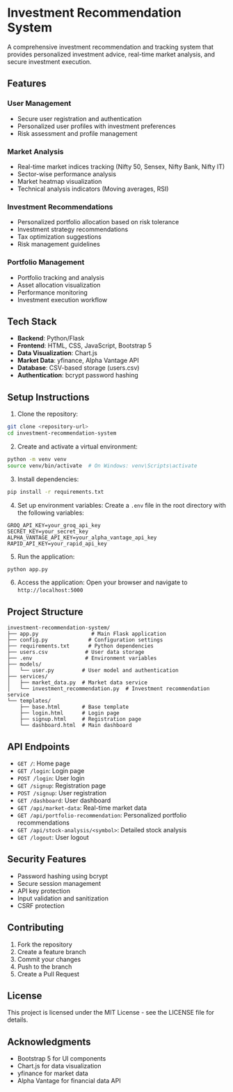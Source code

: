 # Investment Recommendation System

A comprehensive investment recommendation and tracking system that provides personalized investment advice, real-time market analysis, and secure investment execution.

## Features

### User Management
- Secure user registration and authentication
- Personalized user profiles with investment preferences
- Risk assessment and profile management

### Market Analysis
- Real-time market indices tracking (Nifty 50, Sensex, Nifty Bank, Nifty IT)
- Sector-wise performance analysis
- Market heatmap visualization
- Technical analysis indicators (Moving averages, RSI)

### Investment Recommendations
- Personalized portfolio allocation based on risk tolerance
- Investment strategy recommendations
- Tax optimization suggestions
- Risk management guidelines

### Portfolio Management
- Portfolio tracking and analysis
- Asset allocation visualization
- Performance monitoring
- Investment execution workflow

## Tech Stack

- **Backend**: Python/Flask
- **Frontend**: HTML, CSS, JavaScript, Bootstrap 5
- **Data Visualization**: Chart.js
- **Market Data**: yfinance, Alpha Vantage API
- **Database**: CSV-based storage (users.csv)
- **Authentication**: bcrypt password hashing

## Setup Instructions

1. Clone the repository:
```bash
git clone <repository-url>
cd investment-recommendation-system
```

2. Create and activate a virtual environment:
```bash
python -m venv venv
source venv/bin/activate  # On Windows: venv\Scripts\activate
```

3. Install dependencies:
```bash
pip install -r requirements.txt
```

4. Set up environment variables:
Create a `.env` file in the root directory with the following variables:
```
GROQ_API_KEY=your_groq_api_key
SECRET_KEY=your_secret_key
ALPHA_VANTAGE_API_KEY=your_alpha_vantage_api_key
RAPID_API_KEY=your_rapid_api_key
```

5. Run the application:
```bash
python app.py
```

6. Access the application:
Open your browser and navigate to `http://localhost:5000`

## Project Structure

```
investment-recommendation-system/
├── app.py                 # Main Flask application
├── config.py             # Configuration settings
├── requirements.txt      # Python dependencies
├── users.csv            # User data storage
├── .env                 # Environment variables
├── models/
│   └── user.py         # User model and authentication
├── services/
│   ├── market_data.py  # Market data service
│   └── investment_recommendation.py  # Investment recommendation service
└── templates/
    ├── base.html       # Base template
    ├── login.html      # Login page
    ├── signup.html     # Registration page
    └── dashboard.html  # Main dashboard
```

## API Endpoints

- `GET /`: Home page
- `GET /login`: Login page
- `POST /login`: User login
- `GET /signup`: Registration page
- `POST /signup`: User registration
- `GET /dashboard`: User dashboard
- `GET /api/market-data`: Real-time market data
- `GET /api/portfolio-recommendation`: Personalized portfolio recommendations
- `GET /api/stock-analysis/<symbol>`: Detailed stock analysis
- `GET /logout`: User logout

## Security Features

- Password hashing using bcrypt
- Secure session management
- API key protection
- Input validation and sanitization
- CSRF protection

## Contributing

1. Fork the repository
2. Create a feature branch
3. Commit your changes
4. Push to the branch
5. Create a Pull Request

## License

This project is licensed under the MIT License - see the LICENSE file for details.

## Acknowledgments

- Bootstrap 5 for UI components
- Chart.js for data visualization
- yfinance for market data
- Alpha Vantage for financial data API 
